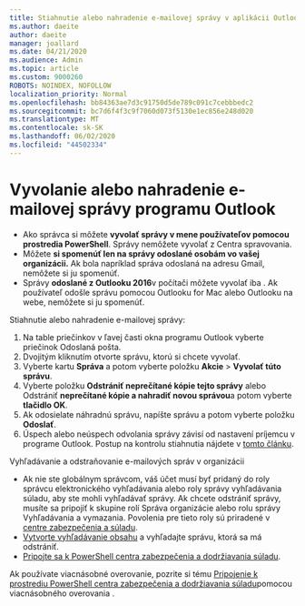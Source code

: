 ```yaml
---
title: Stiahnutie alebo nahradenie e-mailovej správy v aplikácii Outlook Desktop
ms.author: daeite
author: daeite
manager: joallard
ms.date: 04/21/2020
ms.audience: Admin
ms.topic: article
ms.custom: 9000260
ROBOTS: NOINDEX, NOFOLLOW
localization_priority: Normal
ms.openlocfilehash: bb84363ae7d3c91750d5de789c091c7cebbbedc2
ms.sourcegitcommit: bc7d6f4f3c9f7060d073f5130e1ec856e248d020
ms.translationtype: MT
ms.contentlocale: sk-SK
ms.lasthandoff: 06/02/2020
ms.locfileid: "44502334"
---
```

# <a name="recall-or-replace-an-outlook-email-message"></a>Vyvolanie alebo nahradenie e-mailovej správy programu Outlook

- Ako správca si môžete **vyvolať správy v mene používateľov pomocou prostredia PowerShell**. Správy nemôžete vyvolať z Centra spravovania.
- Môžete **si spomenúť len na správy odoslané osobám vo vašej organizácii.** Ak bola napríklad správa odoslaná na adresu Gmail, nemôžete si ju spomenúť.
- Správy **odoslané z Outlooku 2016**v počítači môžete vyvolať iba . Ak používateľ odošle správu pomocou Outlooku for Mac alebo Outlooku na webe, nemôžete si ju spomenúť.

Stiahnutie alebo nahradenie e-mailovej správy:

1. Na table priečinkov v ľavej časti okna programu Outlook vyberte priečinok Odoslaná pošta.
1. Dvojitým kliknutím otvorte správu, ktorú si chcete vyvolať.
1. Vyberte kartu **Správa** a potom vyberte položku **Akcie**  >  **Vyvolať túto správu**.
1. Vyberte položku **Odstrániť neprečítané kópie tejto správy** alebo Odstrániť **neprečítané kópie a nahradiť novou správou**a potom vyberte **tlačidlo OK**.
1. Ak odosielate náhradnú správu, napíšte správu a potom vyberte položku **Odoslať**.
1. Úspech alebo neúspech odvolania správy závisí od nastavení príjemcu v programe Outlook. Postup na kontrolu stiahnutia nájdete v [tomto článku](https://support.office.com/article/35027f88-d655-4554-b4f8-6c0729a723a0).

Vyhľadávanie a odstraňovanie e-mailových správ v organizácii

- Ak nie ste globálnym správcom, váš účet musí byť pridaný do roly správcu elektronického vyhľadávania alebo roly správy vyhľadávania súladu, aby ste mohli vyhľadávať správy. Ak chcete odstrániť správy, musíte sa pripojiť k skupine rolí Správa organizácie alebo rolu správy Vyhľadávania a vymazania. Povolenia pre tieto roly sú priradené v [centre zabezpečenia a súladu](https://go.microsoft.com/fwlink/?linkid=2083731).
- [Vytvorte vyhľadávanie obsahu](https://docs.microsoft.com/microsoft-365/compliance/content-search) a vyhľadajte správu, ktorá sa má odstrániť.
- [Pripojte sa k PowerShell centra zabezpečenia a dodržiavania súladu](https://docs.microsoft.com/powershell/exchange/office-365-scc/connect-to-scc-powershell/connect-to-scc-powershell?view=exchange-ps).

Ak používate viacnásobné overovanie, pozrite si tému [Pripojenie k prostrediu PowerShell centra zabezpečenia a dodržiavania súladu](https://docs.microsoft.com/powershell/exchange/office-365-scc/connect-to-scc-powershell/mfa-connect-to-scc-powershell?view=exchange-ps)pomocou viacnásobného overovania .